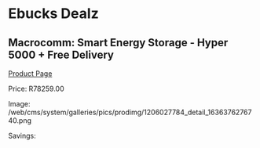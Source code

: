 
# Ebucks Dealz
## Macrocomm: Smart Energy Storage - Hyper 5000 + Free Delivery
[Product Page](https://www.ebucks.com/web/shop/productSelected.do?prodId=1206027784&catId=1228554752)

Price: R78259.00

Image: /web/cms/system/galleries/pics/prodimg/1206027784_detail_1636376276740.png

Savings: 


	